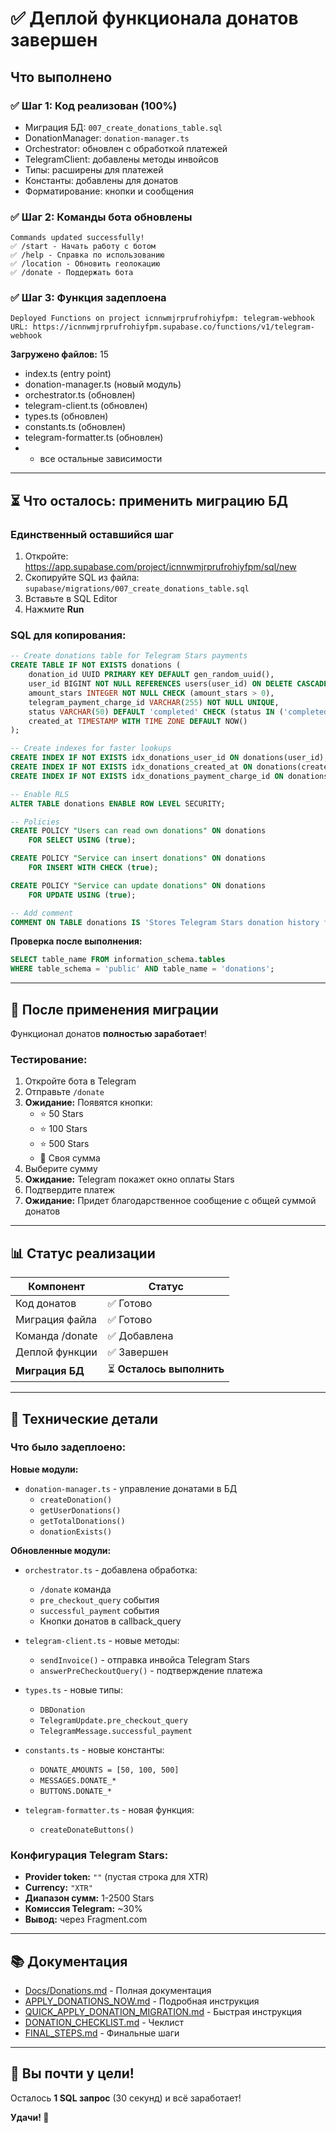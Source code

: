 # ✅ Деплой функционала донатов завершен

## Что выполнено

### ✅ Шаг 1: Код реализован (100%)
- Миграция БД: `007_create_donations_table.sql`
- DonationManager: `donation-manager.ts`
- Orchestrator: обновлен с обработкой платежей
- TelegramClient: добавлены методы инвойсов
- Типы: расширены для платежей
- Константы: добавлены для донатов
- Форматирование: кнопки и сообщения

### ✅ Шаг 2: Команды бота обновлены
```
Commands updated successfully!
✅ /start - Начать работу с ботом
✅ /help - Справка по использованию
✅ /location - Обновить геолокацию
✅ /donate - Поддержать бота
```

### ✅ Шаг 3: Функция задеплоена
```
Deployed Functions on project icnnwmjrprufrohiyfpm: telegram-webhook
URL: https://icnnwmjrprufrohiyfpm.supabase.co/functions/v1/telegram-webhook
```

**Загружено файлов:** 15
- index.ts (entry point)
- donation-manager.ts (новый модуль)
- orchestrator.ts (обновлен)
- telegram-client.ts (обновлен)
- types.ts (обновлен)
- constants.ts (обновлен)
- telegram-formatter.ts (обновлен)
- + все остальные зависимости

---

## ⏳ Что осталось: применить миграцию БД

### Единственный оставшийся шаг

1. Откройте: https://app.supabase.com/project/icnnwmjrprufrohiyfpm/sql/new
2. Скопируйте SQL из файла: `supabase/migrations/007_create_donations_table.sql`
3. Вставьте в SQL Editor
4. Нажмите **Run**

### SQL для копирования:

```sql
-- Create donations table for Telegram Stars payments
CREATE TABLE IF NOT EXISTS donations (
    donation_id UUID PRIMARY KEY DEFAULT gen_random_uuid(),
    user_id BIGINT NOT NULL REFERENCES users(user_id) ON DELETE CASCADE,
    amount_stars INTEGER NOT NULL CHECK (amount_stars > 0),
    telegram_payment_charge_id VARCHAR(255) NOT NULL UNIQUE,
    status VARCHAR(50) DEFAULT 'completed' CHECK (status IN ('completed', 'pending', 'refunded')),
    created_at TIMESTAMP WITH TIME ZONE DEFAULT NOW()
);

-- Create indexes for faster lookups
CREATE INDEX IF NOT EXISTS idx_donations_user_id ON donations(user_id);
CREATE INDEX IF NOT EXISTS idx_donations_created_at ON donations(created_at DESC);
CREATE INDEX IF NOT EXISTS idx_donations_payment_charge_id ON donations(telegram_payment_charge_id);

-- Enable RLS
ALTER TABLE donations ENABLE ROW LEVEL SECURITY;

-- Policies
CREATE POLICY "Users can read own donations" ON donations 
    FOR SELECT USING (true);

CREATE POLICY "Service can insert donations" ON donations 
    FOR INSERT WITH CHECK (true);

CREATE POLICY "Service can update donations" ON donations 
    FOR UPDATE USING (true);

-- Add comment
COMMENT ON TABLE donations IS 'Stores Telegram Stars donation history for users';
```

**Проверка после выполнения:**
```sql
SELECT table_name FROM information_schema.tables 
WHERE table_schema = 'public' AND table_name = 'donations';
```

---

## 🎉 После применения миграции

Функционал донатов **полностью заработает**!

### Тестирование:

1. Откройте бота в Telegram
2. Отправьте `/donate`
3. **Ожидание:** Появятся кнопки:
   - ⭐ 50 Stars
   - ⭐ 100 Stars
   - ⭐ 500 Stars
   - 💎 Своя сумма
4. Выберите сумму
5. **Ожидание:** Telegram покажет окно оплаты Stars
6. Подтвердите платеж
7. **Ожидание:** Придет благодарственное сообщение с общей суммой донатов

---

## 📊 Статус реализации

| Компонент | Статус |
|-----------|--------|
| Код донатов | ✅ Готово |
| Миграция файла | ✅ Готово |
| Команда /donate | ✅ Добавлена |
| Деплой функции | ✅ Завершен |
| **Миграция БД** | ⏳ **Осталось выполнить** |

---

## 🔧 Технические детали

### Что было задеплоено:

**Новые модули:**
- `donation-manager.ts` - управление донатами в БД
  - `createDonation()`
  - `getUserDonations()`
  - `getTotalDonations()`
  - `donationExists()`

**Обновленные модули:**
- `orchestrator.ts` - добавлена обработка:
  - `/donate` команда
  - `pre_checkout_query` события
  - `successful_payment` события
  - Кнопки донатов в callback_query

- `telegram-client.ts` - новые методы:
  - `sendInvoice()` - отправка инвойса Telegram Stars
  - `answerPreCheckoutQuery()` - подтверждение платежа

- `types.ts` - новые типы:
  - `DBDonation`
  - `TelegramUpdate.pre_checkout_query`
  - `TelegramMessage.successful_payment`

- `constants.ts` - новые константы:
  - `DONATE_AMOUNTS = [50, 100, 500]`
  - `MESSAGES.DONATE_*`
  - `BUTTONS.DONATE_*`

- `telegram-formatter.ts` - новая функция:
  - `createDonateButtons()`

### Конфигурация Telegram Stars:

- **Provider token:** `""` (пустая строка для XTR)
- **Currency:** `"XTR"`
- **Диапазон сумм:** 1-2500 Stars
- **Комиссия Telegram:** ~30%
- **Вывод:** через Fragment.com

---

## 📚 Документация

- [Docs/Donations.md](./Docs/Donations.md) - Полная документация
- [APPLY_DONATIONS_NOW.md](./APPLY_DONATIONS_NOW.md) - Подробная инструкция
- [QUICK_APPLY_DONATION_MIGRATION.md](./QUICK_APPLY_DONATION_MIGRATION.md) - Быстрая инструкция
- [DONATION_CHECKLIST.md](./DONATION_CHECKLIST.md) - Чеклист
- [FINAL_STEPS.md](./FINAL_STEPS.md) - Финальные шаги

---

## 🚀 Вы почти у цели!

Осталось **1 SQL запрос** (30 секунд) и всё заработает!

**Удачи! 🎉**

